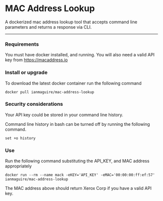 # MAC Address Lookup
A dockerized mac address lookup tool that accepts command line parameters and returns a response via CLI. 

---
### Requirements
You must have docker installed, and running. You will also need a valid API key from https://macaddress.io 

### Install or upgrade
To download the latest docker container run the following command
```
docker pull ianmaguire/mac-address-lookup
```

### Security considerations
Your API key could be stored in your command line history. 

Command line history in bash can be turned off by running the following command. 
```
set +o history
```

### Use
Run the following command substituting the API_KEY, and MAC address appropriately
```
docker run --rm --name mack -eKEY='API_KEY' -eMAC='00:00:00:ff:ef:57' ianmaguire/mac-address-lookup
```

The MAC address above should return Xerox Corp if you have a valid API key. 
